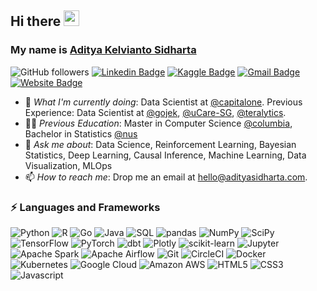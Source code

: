 ## Hi there  <a href="https://www.adityasidharta.com/"><img src="https://media.giphy.com/media/hvRJCLFzcasrR4ia7z/giphy.gif" width="25px"></a>

### My name is [Aditya Kelvianto Sidharta](https://adityasidharta.com)

![GitHub followers](https://img.shields.io/github/followers/AdityaSidharta?style=social) 
[![Linkedin Badge](https://img.shields.io/badge/-adityasidharta-blue?style=flat-square&logo=Linkedin&logoColor=white&link=https://www.linkedin.com/in/adityasidharta/)](https://www.linkedin.com/in/adityasidharta/)
[![Kaggle Badge](https://img.shields.io/badge/-adityaksidharta-9cf?style=flat-square&logo=kaggle&logoColor=white&link=https://www.kaggle.com/adityaksidharta/)](https://www.kaggle.com/adityaksidharta/)
[![Gmail Badge](https://img.shields.io/badge/-hello@adityasidharta.com-c14438?style=flat-square&logo=Gmail&logoColor=white&link=mailto:hello@adityasidharta.com)](mailto:hello@adityasidharta.com)
[![Website Badge](https://img.shields.io/badge/-adityasidharta.com-03a57a?style=flat-square&logo=google&logoColor=white&link=https://adityasidharta.com)](https://adityasidharta.com)


- 🔭 *What I'm currently doing*: Data Scientist at [@capitalone](https://www.capitalone.com/). Previous Experience: Data Scientist at [@gojek](https://www.gojek.com/en-id/), [@uCare-SG](https://www.ucare.ai/), [@teralytics](https://www.teralytics.net/).
- 👨‍🎓 *Previous Education*: Master in Computer Science [@columbia](https://www.columbia.edu/), Bachelor in Statistics [@nus](https://www.nus.edu.sg)
- 💬 *Ask me about*: Data Science, Reinforcement Learning, Bayesian Statistics, Deep Learning, Causal Inference, Machine Learning, Data Visualization, MLOps
- 📫 *How to reach me*: Drop me an email at hello@adityasidharta.com. 


### ⚡ Languages and Frameworks

![Python](https://img.shields.io/badge/-Python-3776AB?style=flat-square&logo=Python&logoColor=white)
![R](https://img.shields.io/badge/-R-276DC3?style=flat-square&logo=R&logoColor=white)
![Go](https://img.shields.io/badge/-Go-00ADD8?style=flat-square&logo=Go&logoColor=white)
![Java](https://img.shields.io/badge/-Java-007396?style=flat-square&logo=Java&logoColor=white)
![SQL](https://img.shields.io/badge/-PostgreSQL-4169E1?style=flat-square&logo=SQL&logoColor=white)
![pandas](https://img.shields.io/badge/-pandas-150458?style=flat-square&logo=pandas&logoColor=white)
![NumPy](https://img.shields.io/badge/-NumPy-013243?style=flat-square&logo=NumPy&logoColor=white)
![SciPy](https://img.shields.io/badge/-SciPy-8CAAE6?style=flat-square&logo=SciPy&logoColor=white)
![TensorFlow](https://img.shields.io/badge/-TensorFlow-FF6F00?style=flat-square&logo=TensorFlow&logoColor=white)
![PyTorch](https://img.shields.io/badge/-PyTorch-EE4C2C?style=flat-square&logo=PyTorch&logoColor=white)
![dbt](https://img.shields.io/badge/-dbt-FF694B?style=flat-square&logo=dbt&logoColor=white)
![Plotly](https://img.shields.io/badge/-Plotly-3F4F75?style=flat-square&logo=Plotly&logoColor=white)
![scikit-learn](https://img.shields.io/badge/-scikitlearn-F7931E?style=flat-square&logo=scikitlearn&logoColor=white)
![Jupyter](https://img.shields.io/badge/-Jupyter-F37626?style=flat-square&logo=Jupyter&logoColor=white)
![Apache Spark](https://img.shields.io/badge/-ApacheSpark-E25A1C?style=flat-square&logo=ApacheSpark&logoColor=white)
![Apache Airflow](https://img.shields.io/badge/-ApacheAirflow-017CEE?style=flat-square&logo=ApacheAirflow&logoColor=white)
![Git](https://img.shields.io/badge/-Git-F05032?style=flat-square&logo=Git&logoColor=white)
![CircleCI](https://img.shields.io/badge/-CircleCI-343434?style=flat-square&logo=CircleCI&logoColor=white)
![Docker](https://img.shields.io/badge/-Docker-2496ED?style=flat-square&logo=Docker&logoColor=white)
![Kubernetes](https://img.shields.io/badge/-Kubernetes-326CE5?style=flat-square&logo=Kubernetes&logoColor=white)
![Google Cloud](https://img.shields.io/badge/-GoogleCloud-4285F4?style=flat-square&logo=GoogleCloud&logoColor=white)
![Amazon AWS](https://img.shields.io/badge/-AmazonAWS-232F3E?style=flat-square&logo=AmazonAWS&logoColor=white)
![HTML5](https://img.shields.io/badge/-HTML5-E34F26?style=flat-square&logo=HTML5&logoColor=white)
![CSS3](https://img.shields.io/badge/-CSS3-1572B6?style=flat-square&logo=CSS3&logoColor=white)
![Javascript](https://img.shields.io/badge/-JavaScript-F7DF1E?style=flat-square&logo=JavaScript&logoColor=white)
